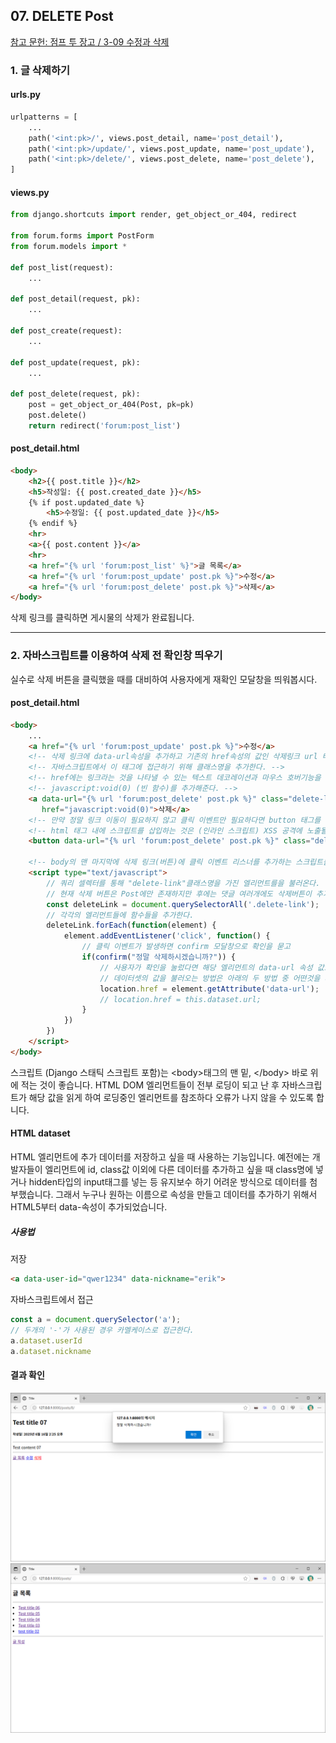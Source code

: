 ## 07. DELETE Post

[참고 문헌: 점프 투 장고 / 3-09 수정과 삭제](https://wikidocs.net/71445)

### 1. 글 삭제하기

#### urls.py
```python
urlpatterns = [
    ...
    path('<int:pk>/', views.post_detail, name='post_detail'),
    path('<int:pk>/update/', views.post_update, name='post_update'),
    path('<int:pk>/delete/', views.post_delete, name='post_delete'),
]
```

#### views.py
```python
from django.shortcuts import render, get_object_or_404, redirect

from forum.forms import PostForm
from forum.models import *

def post_list(request):
    ...

def post_detail(request, pk):
    ...

def post_create(request):
    ...

def post_update(request, pk):
    ...

def post_delete(request, pk):
    post = get_object_or_404(Post, pk=pk)
    post.delete()
    return redirect('forum:post_list')
```

#### post_detail.html
```html
<body>
    <h2>{{ post.title }}</h2>
    <h5>작성일: {{ post.created_date }}</h5>
    {% if post.updated_date %}
        <h5>수정일: {{ post.updated_date }}</h5>
    {% endif %}
    <hr>
    <a>{{ post.content }}</a>
    <hr>
    <a href="{% url 'forum:post_list' %}">글 목록</a>
    <a href="{% url 'forum:post_update' post.pk %}">수정</a>
    <a href="{% url 'forum:post_delete' post.pk %}">삭제</a>
</body>
```
삭제 링크를 클릭하면 게시물의 삭제가 완료됩니다.

---

### 2. 자바스크립트를 이용하여 삭제 전 확인창 띄우기
실수로 삭제 버튼을 클릭했을 때를 대비하여 사용자에게 재확인 모달창을 띄워봅시다.

#### post_detail.html
```html
<body>
    ...
    <a href="{% url 'forum:post_update' post.pk %}">수정</a>
    <!-- 삭제 링크에 data-url속성을 추가하고 기존의 href속성의 값인 삭제링크 url 태그를 입력한다. -->
    <!-- 자바스크립트에서 이 태그에 접근하기 위해 클래스명을 추가한다. -->
    <!-- href에는 링크라는 것을 나타낼 수 있는 텍스트 데코레이션과 마우스 호버기능을 살리기 위해 -->
    <!-- javascript:void(0) (빈 함수)를 추가해준다. -->
    <a data-url="{% url 'forum:post_delete' post.pk %}" class="delete-link"
       href="javascript:void(0)">삭제</a>
    <!-- 만약 정말 링크 이동이 필요하지 않고 클릭 이벤트만 필요하다면 button 태그를 쓰는 것이 바람직하다. -->
    <!-- html 태그 내에 스크립트를 삽입하는 것은 (인라인 스크립트) XSS 공격에 노출될 가능성이 있기 때문이다. -->
    <button data-url="{% url 'forum:post_delete' post.pk %}" class="delete-link">삭제</button>

    <!-- body의 맨 마지막에 삭제 링크(버튼)에 클릭 이벤트 리스너를 추가하는 스크립트를 작성한다. -->
    <script type="text/javascript">
        // 쿼리 셀렉터를 통해 "delete-link"클래스명을 가진 엘리먼트를을 불러온다.
        // 현재 삭제 버튼은 Post에만 존재하지만 후에는 댓글 여러개에도 삭제버튼이 추가될 예정이기에 SelectorAll사용
        const deleteLink = document.querySelectorAll('.delete-link');
        // 각각의 엘리먼트들에 함수들을 추가한다.
        deleteLink.forEach(function(element) {
            element.addEventListener('click', function() {
                // 클릭 이벤트가 발생하면 confirm 모달창으로 확인을 묻고
                if(confirm("정말 삭제하시겠습니까?")) {
                    // 사용자가 확인을 눌렀다면 해당 엘리먼트의 data-url 속성 값으로 이동한다. (삭제 요청 url)
                    // 데이터셋의 값을 불러오는 방법은 아래의 두 방법 중 어떤것을 사용해도 무방하다.
                    location.href = element.getAttribute('data-url');
                    // location.href = this.dataset.url;
                }
            })
        })
    </script>
</body>
```
스크립트 (Django 스태틱 스크립트 포함)는 \<body>태그의 맨 밑, \</body> 바로 위에 적는 것이 좋습니다.
HTML DOM 엘리먼트들이 전부 로딩이 되고 난 후 자바스크립트가 해당 값을 읽게 하여 로딩중인 엘리먼트를 참조하다 오류가 나지 않을 수 있도록 합니다.

#### HTML dataset
HTML 엘리먼트에 추가 데이터를 저장하고 싶을 때 사용하는 기능입니다.
예전에는 개발자들이 엘리먼트에 id, class값 이외에 다른 데이터를 추가하고 싶을 때 class명에 넣거나 hidden타입의 input태그를 넣는 등 유지보수 하기 어려운 방식으로 데이터를 첨부했습니다.
그래서 누구나 원하는 이름으로 속성을 만들고 데이터를 추가하기 위해서 HTML5부터 data-속성이 추가되었습니다. 
##### 사용법
저장
```html
<a data-user-id="qwer1234" data-nickname="erik">
```
자바스크립트에서 접근
```javascript
const a = document.querySelector('a');
// 두개의 '-'가 사용된 경우 카멜케이스로 접근한다.
a.dataset.userId
a.dataset.nickname
```

#### 결과 확인
![스크린샷](/statics/07/07_01.png)
![스크린샷](/statics/07/07_02.png)